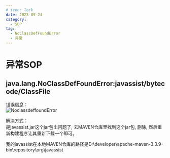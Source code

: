 ```yaml
---
# icon: lock
date: 2023-05-24
category:
  - SOP
tag:
  - NoClassDefFoundError
  - 异常
---
```


# 异常SOP

## java.lang.NoClassDefFoundError:javassist/bytecode/ClassFile
错误信息：<br/>
![NoclassdeffoundError](/images/cszl-sop/problem-manual-1.png)

解决方式：<br/>
是javassist.jar这个jar包出问题了, 去MAVEN仓库里找到这个jar包, 删除, 然后重新构建程序让其重新下载一个即可。

我的javassist在本地MAVEN仓库的路径是D:\developer\apache-maven-3.3.9-bin\repository\org\javassist
